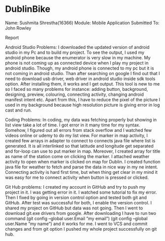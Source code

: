 # DublinBike
Name: Sushmita Shrestha(16366)
Module: Mobile Application
Submitted To: John Rowley

Report


Android Studio Problems:
I downloaded the updated version of android studio in my Pc and to build my project. To see the output, I used my android phone because the enumerator is very slow in my machine. My phone is not coming up as connected device when I play my project in android studio. Though, my android phone is connected to my pc but it is not coming in android studio. Than after searching on google I find out that I need to download usb driver, web driver in android studio inside sdk tools option. After installing them, it works and I get output. This tool is new to me so I faced so many problems for instance: adding button, background, designing, preview, colouring, connecting activity, changing android manifest intent etc. Apart from this, I have to reduce the pixel of the picture I used in my background because high resolution picture is giving error in log cast and run.

Coding Problems:
In coding, my data was fetching properly but showing in list view take a lot of time. I got error in it many time for my syntax. Somehow, I figured out all errors from stack overflow and I watched few videos online or udemy to do my list view. For marker in map activity, I created few arrays in adapter to connect to connects java file where list is generated. It is all interlinked so that latitude and longitude get separated and for-loop can use to put marker in map. Moreover, I created array for title as name of the station come on clicking the marker. I attached weather activity to open when marker is clicked on map for Dublin. I created function java file for weather to fetch and parse the data in nice way in my ne intent. Connecting activity is hard first time, but when thing get clear in my mind it was easy for me to connect activity when button is pressed or clicked.

Git Hub problems:
I created my account in GitHub and try to push my project in it. I was getting error in it. I watched some tutorial to fix my error. Then I fixed by going in version control option and tested both git and GitHub. After test was successful for both, I enable the version control. I shared my project on GitHub but data was not going. Then I went to download git.exe drivers from google. After downloading I have to run two command (git config –global user.Email ”my email”) (git config –global user.Name ”my name”) and it works for me. I went to VCS and commit changes and from git option I pushed my whole project successfully on git hub.
